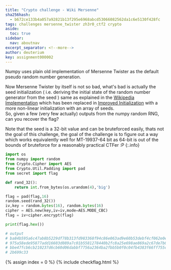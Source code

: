 ```yaml
---
title: "Crypto challenge - Wiki Mersenne"
sha256hash: 
  - b672ce133b4a057a92821b13f295e6968abcd53066082562da1c6e5130f428fc
tags: challenges mersenne_twister zh3r0_ctf2 crypto
aside:
  toc: true
sidebar:
  nav: aboutnav
excerpt_separator: <!--more-->
author: deuterium
key: assignment000002
---
```


Numpy uses plain old implementation of Mersenne Twister as the default pseudo
random number generation.  
<!--more-->
Now Mersenne Twister by itself is not so bad, what's
bad is actually the seed initialization ( i.e. deriving the initial state of
the random number generator from the seed ) same as explained in the 
[Wikipedia Implementation](https://en.wikipedia.org/wiki/Mersenne_Twister#Pseudocode) 
which has been replaced in 
[Improved Initialization](http://www.math.sci.hiroshima-u.ac.jp/m-mat/MT/MT2002/emt19937ar.html) 
with a more non-linear initialization with an array of seeds.  
So, given a few (very few actually) outputs from the numpy random RNG, can you 
recover the flag?  


Note that the seed is a 32-bit value and can be bruteforced easily, thats not 
the goal of this challenge, the goal of the challenge is to figure out a way
which works equivalently well for MT-19937-64 bit as 64-bit is out of the 
bounds of bruteforce for a reasonably practical CTFer :P
{:.info}

```python
import os
from numpy import random
from Crypto.Cipher import AES
from Crypto.Util.Padding import pad
from secret import flag

def rand_32():
    return int.from_bytes(os.urandom(4),'big')

flag = pad(flag,16)
random.seed(rand_32())
iv,key = random.bytes(16), random.bytes(16)
cipher = AES.new(key,iv=iv,mode=AES.MODE_CBC)
flag = iv+cipher.encrypt(flag)

print(flag.hex())

# output 
# ba84b595a6c47ab8b5229df78b313fd983368f94c86e063ad9e60b53debf4cf062e0e7ee\ 
# 975a58ede95877add16603d089a7c01b5581278440b2fc8a25e698ae869a2c67de7b8a5e\ 
# bbe47fcb6cb210237d6cb60d06dabbf7756a2364ba2fbb5b0f0c04fb4383f66ff755c725\ 
# 2b699c33
```

{% assign index = 0 %}
{% include checkflag.html %}



